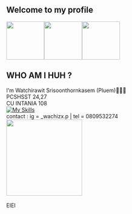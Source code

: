 ## Welcome to my profile
<img src="https://i.imgflip.com/1p8lss.jpg?a478800" width="100" height= "100"><img src="https://www.the-sun.com/wp-content/uploads/sites/6/2023/10/AS_LEBRON-MEMES_OP.jpg?strip=all&quality=100&w=1080&h=1080&crop=1" width = "100" height= "100"><img src="https://cdn.theathletic.com/app/uploads/2023/07/20155309/GettyImages-83858977_GaryDineen-scaled-e1689884637250-1024x683.jpg" width="100" height="100">

## WHO AM I HUH ?
l'm Watchirawit Srisoonthornkasem (Pluem)🐉⛹🏿<BR>
PCSHSST 24,27<BR>
CU INTANIA 108<BR>
[![My Skills](https://skillicons.dev/icons?i=instagram,cpp,python,html,css)](https://skillicons.dev)<BR>
contact : ig = _wachizx.p | tel = 0809532274 <br>
<img src="https://github.com/Anmol-Baranwal/Cool-GIFs-For-GitHub/assets/74038190/3b4607a1-1cc6-41f1-926f-892ae880e7a5" width="200">
<br><br>
EIEI

<!--
**Nonpopkub/Nonpopkub** is a ✨ _special_ ✨ repository because its `README.md` (this file) appears on your GitHub profile.

Here are some ideas to get you started:

- 🔭 I’m currently working on ...
- 🌱 I’m currently learning ...
- 👯 I’m looking to collaborate on ...
- 🤔 I’m looking for help with ...
- 💬 Ask me about ...
- 📫 How to reach me: ...
- 😄 Pronouns: ...
- ⚡ Fun fact: ...
-->
